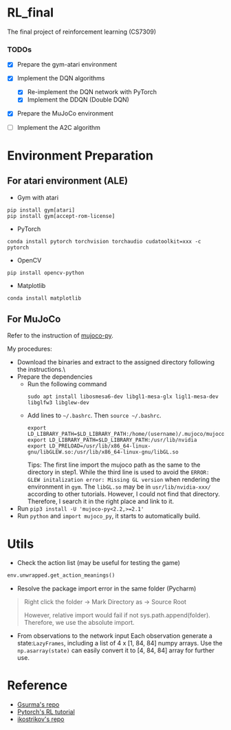 # RL_final

The final project of reinforcement learning (CS7309)

### TODOs
- [x] Prepare the gym-atari environment
- [x] Implement the DQN algorithms
    - [x] Re-implement the DQN network with PyTorch
    - [x] Implement the DDQN (Double DQN)
- [x] Prepare the MuJoCo environment
- [ ] Implement the A2C algorithm



# Environment Preparation

## For atari environment (ALE)
- Gym with atari
```shell script
pip install gym[atari]
pip install gym[accept-rom-license]
```

- PyTorch
```shell
conda install pytorch torchvision torchaudio cudatoolkit=xxx -c pytorch
```

- OpenCV
```shell
pip install opencv-python
```

- Matplotlib
```shell
conda install matplotlib
```

## For MuJoCo
Refer to the instruction of [mujoco-py](https://github.com/openai/mujoco-py).

My procedures:
- Download the binaries and extract to the assigned directory following the instructions.\
- Prepare the dependencies
  - Run the following command
    ```shell
    sudo apt install libosmesa6-dev libgl1-mesa-glx ligl1-mesa-dev libglfw3 libglew-dev 
    ```
  - Add lines to `~/.bashrc`. Then `source ~/.bashrc`.
    ```shell
    export LD_LIBRARY_PATH=$LD_LIBRARY_PATH:/home/(username)/.mujoco/mujoco210/bin
    export LD_LIBRARY_PATH=$LD_LIBRARY_PATH:/usr/lib/nvidia
    export LD_PRELOAD=/usr/lib/x86_64-linux-gnu/libGLEW.so:/usr/lib/x86_64-linux-gnu/libGL.so
    ```
    Tips: The first line import the mujoco path as the same to the directory in step1. While the third line
    is used to avoid the `ERROR: GLEW initalization error: Missing GL version` when rendering the environment in `gym`.
    The `libGL.so` may be in `usr/lib/nvidia-xxx/` according to other tutorials. 
    However, I could not find that directory. Therefore, I search it in the right place and link to it.
- Run `pip3 install -U 'mujoco-py<2.2,>=2.1'`
- Run `python` and `import mujoco_py`, it starts to automatically build.

# Utils

- Check the action list (may be useful for testing the game)

```python
env.unwrapped.get_action_meanings()
```

- Resolve the package import error in the same folder (Pycharm)

> Right click the folder -> Mark Directory as -> Source Root
> 
> However, relative import would fail if not sys.path.append(folder). Therefore, we use the absolute import. 

- From observations to the network input
Each observation generate a state:`LazyFrames`, including a list of 4 x [1, 84, 84] numpy arrays.
  Use the `np.asarray(state)` can easily convert it to [4, 84, 84] array for further use.
  

# Reference
- [Gsurma's repo](https://github.com/gsurma/atari)
- [Pytorch's RL tutorial](https://pytorch.org/tutorials/intermediate/reinforcement_q_learning.html)
- [ikostrikov's repo](https://github.com/ikostrikov/pytorch-a2c-ppo-acktr-gail)